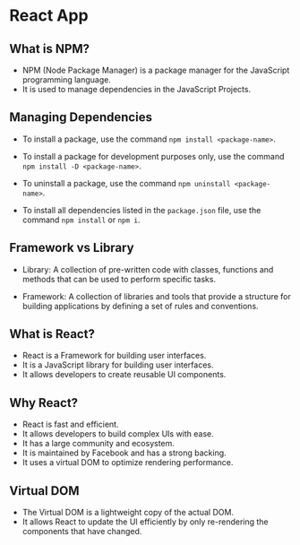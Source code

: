 # React App

## What is NPM?

- NPM (Node Package Manager) is a package manager for the JavaScript programming language.
- It is used to manage dependencies in the JavaScript Projects.

## Managing Dependencies

- To install a package, use the command `npm install <package-name>`.

- To install a package for development purposes only, use the command `npm install -D <package-name>`.

- To uninstall a package, use the command `npm uninstall <package-name>`.

- To install all dependencies listed in the `package.json` file, use the command `npm install` or `npm i`.

## Framework vs Library

- Library: A collection of pre-written code with classes, functions and methods that can be used to perform specific tasks.

- Framework: A collection of libraries and tools that provide a structure for building applications by defining a set of rules and conventions.

## What is React?

- React is a Framework for building user interfaces.
- It is a JavaScript library for building user interfaces.
- It allows developers to create reusable UI components.

## Why React?

- React is fast and efficient.
- It allows developers to build complex UIs with ease.
- It has a large community and ecosystem.
- It is maintained by Facebook and has a strong backing.
- It uses a virtual DOM to optimize rendering performance.

## Virtual DOM

- The Virtual DOM is a lightweight copy of the actual DOM.
- It allows React to update the UI efficiently by only re-rendering the components that have changed.
